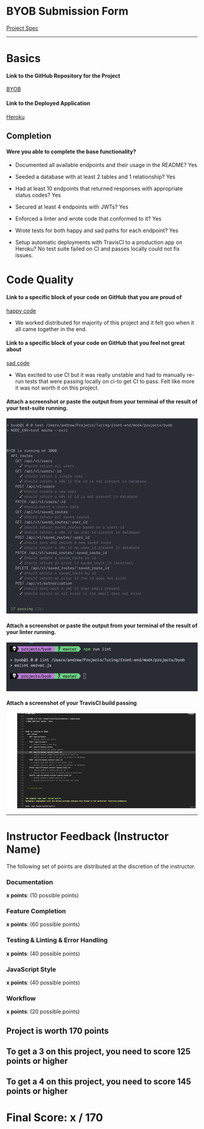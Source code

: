 # BYOB Submission Form

[Project Spec](http://frontend.turing.io/projects/build-your-own-backend.html)

---

# Basics

#### Link to the GitHub Repository for the Project

[BYOB](https://github.com/andrew-t-james/byob)

#### Link to the Deployed Application

[Heroku](https://byob-2018.herokuapp.com/)

## Completion

#### Were you able to complete the base functionality?

- Documented all available endpoints and their usage in the README?
  Yes

- Seeded a database with at least 2 tables and 1 relationship?
  Yes

- Had at least 10 endpoints that returned responses with appropriate status codes?
  Yes

- Secured at least 4 endpoints with JWTs?
  Yes

- Enforced a linter and wrote code that conformed to it?
  Yes

- Wrote tests for both happy and sad paths for each endpoint?
  Yes

- Setup automatic deployments with TravisCI to a production app on Heroku?
  No test suite failed on CI and passes locally could not fix issues.

# Code Quality

#### Link to a specific block of your code on GitHub that you are proud of

[happy code](https://github.com/andrew-t-james/byob/blob/master/server.js)

- We worked distributed for majority of this project and it felt goo when it all came together in the end.

#### Link to a specific block of your code on GitHub that you feel not great about

[sad code](https://github.com/andrew-t-james/byob/blob/master/.travis.yml)

- Was excited to use CI but it was really unstable and had to manually re-run tests that were passing locally on ci-to
  get CI to pass. Felt like more it was not worth it on this project.

#### Attach a screenshot or paste the output from your terminal of the result of your test-suite running.

![test suite](./images/testing.png)

#### Attach a screenshot or paste the output from your terminal of the result of your linter running.

![linter output](./images/linter.png)

#### Attach a screenshot of your TravisCI build passing

![TravisCI build](./images/ci.png)

---

# Instructor Feedback (Instructor Name)

The following set of points are distributed at the discretion of the instructor.

### Documentation

**x points**: (10 possible points)

### Feature Completion

**x points**: (60 possible points)

### Testing & Linting & Error Handling

**x points**: (40 possible points)

### JavaScript Style

**x points**: (40 possible points)

### Workflow

**x points**: (20 possible points)

## Project is worth 170 points

## To get a 3 on this project, you need to score 125 points or higher

## To get a 4 on this project, you need to score 145 points or higher

# Final Score: x / 170

